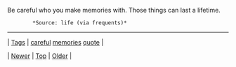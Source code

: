 <!--
title: Be careful who you make memories with. Those things can last a lifetime.
date: 2020-06-28T15:27:00.151Z
tags: careful, memories, quote
-->




Be careful who you make memories with. Those things can last a lifetime.

            *Source: life (via frequents)*

<!--BOTTOM-POST-NAVIGATION-->
---

| [Tags](tags.md) | [careful](tag-careful.md) [memories](tag-memories.md) [quote](tag-quote.md) |

| [Newer](157564147977.md) | [Top](index.md) | [Older](157577299877.md) |